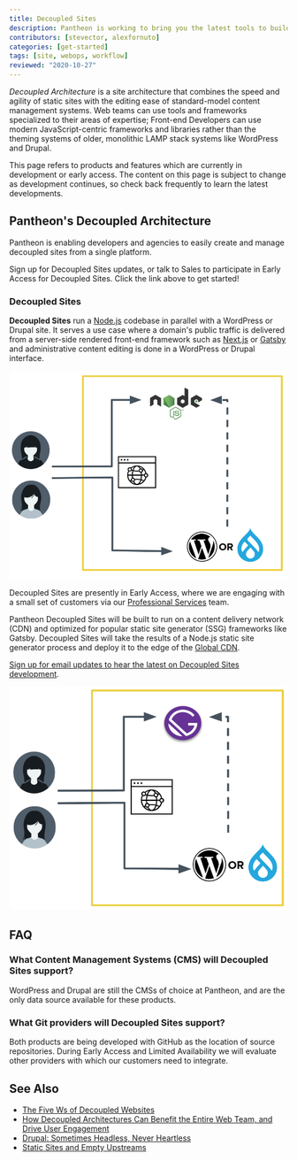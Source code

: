 ```yaml
---
title: Decoupled Sites
description: Pantheon is working to bring you the latest tools to build decoupled sites.
contributors: [stevector, alexfornuto]
categories: [get-started]
tags: [site, webops, workflow]
reviewed: "2020-10-27"
---
```


<p><dfn id="decoupled">Decoupled Architecture</dfn> is a site architecture that combines the speed and agility of static sites with the editing ease of standard-model content management systems. Web teams can use tools and frameworks specialized to their areas of expertise; Front-end Developers can use modern JavaScript-centric frameworks and libraries rather than the theming systems of older, monolithic LAMP stack systems like WordPress and Drupal.</p>

<Alert title="Early Access" type="info" icon="leaf">

This page refers to products and features which are currently in development or early access. The content on this page is subject to change as development continues, so check back frequently to learn the latest developments.

</Alert>

## Pantheon's Decoupled Architecture

Pantheon is enabling developers and agencies to easily create and manage decoupled sites from a single platform.

<Enablement link="https://pantheon.io/decoupled-cms?docs" title="Sign up for updates!">

Sign up for Decoupled Sites updates, or talk to Sales to participate in Early Access for Decoupled Sites. Click the link above to get started!

</Enablement>

### Decoupled Sites

**Decoupled Sites** run a [Node.js](https://nodejs.org/) codebase in parallel with a WordPress or Drupal site.
It serves a use case where a domain's public traffic is delivered from a server-side rendered front-end framework such as [Next.js](https://nextjs.org/) or [Gatsby]() and administrative content editing is done in a WordPress or Drupal interface.

![A flow diagram of the Decoupled Sites architecture](../images/decoupled/decoupled-bridge-diagram.png)

Decoupled Sites are presently in Early Access, where we are engaging with a small set of customers via our [Professional Services](/guides/professional-services) team.

Pantheon Decoupled Sites will be built to run on a content delivery network (CDN) and optimized for popular static site generator (SSG) frameworks like Gatsby. Decoupled Sites will take the results of a Node.js static site generator process and deploy it to the edge of the [Global CDN](/global-cdn).

[Sign up for email updates to hear the latest on Decoupled Sites development](https://pantheon.io/decoupled-cms?docs).

![A flow diagram of the Decoupled Sites architecture](../images/decoupled/edge-sites-diagram.png)

## FAQ

### What Content Management Systems (CMS) will Decoupled Sites support?

WordPress and Drupal are still the CMSs of choice at Pantheon, and are the only data source available for these products.

### What Git providers will Decoupled Sites support?

Both products are being developed with GitHub as the location of source repositories.
During Early Access and Limited Availability we will evaluate other providers with which our customers need to integrate.

## See Also

- [The Five Ws of Decoupled Websites](https://2020.wpcampus.org/schedule/the-five-ws-of-decoupled-websites/)
- [How Decoupled Architectures Can Benefit the Entire Web Team, and Drive User Engagement](https://pantheon.io/blog/decoupled-architectures-can-benefit-every-member-of-web-team)
- [Drupal: Sometimes Headless, Never Heartless](https://pantheon.io/blog/drupal-sometimes-headless-never-heartless)
- [Static Sites and Empty Upstreams](/static-site-empty-upstream)
